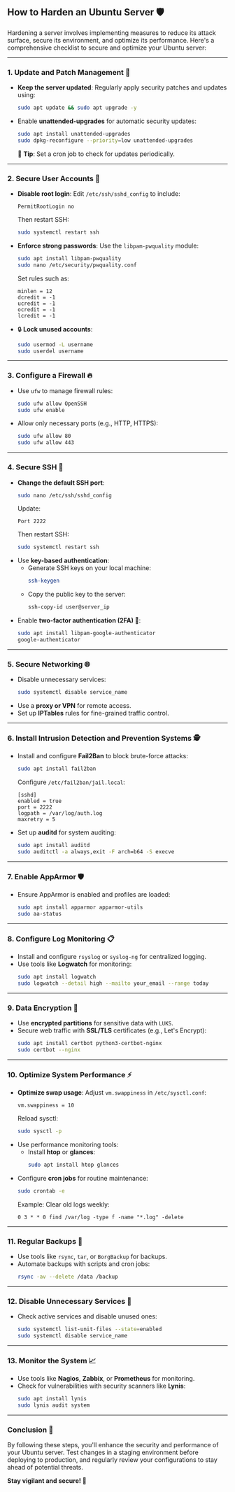 ## **How to Harden an Ubuntu Server 🛡️**

Hardening a server involves implementing measures to reduce its attack surface, secure its environment, and optimize its performance. Here's a comprehensive checklist to secure and optimize your Ubuntu server:

---

### **1. Update and Patch Management 🔄**
- **Keep the server updated**: Regularly apply security patches and updates using:
  ```bash
  sudo apt update && sudo apt upgrade -y
  ```
- Enable **unattended-upgrades** for automatic security updates:
  ```bash
  sudo apt install unattended-upgrades
  sudo dpkg-reconfigure --priority=low unattended-upgrades
  ```
  🔔 **Tip**: Set a cron job to check for updates periodically.

---

### **2. Secure User Accounts 👤**
- **Disable root login**: Edit `/etc/ssh/sshd_config` to include:
  ```
  PermitRootLogin no
  ```
  Then restart SSH:
  ```bash
  sudo systemctl restart ssh
  ```
- **Enforce strong passwords**: Use the `libpam-pwquality` module:
  ```bash
  sudo apt install libpam-pwquality
  sudo nano /etc/security/pwquality.conf
  ```
  Set rules such as:
  ```
  minlen = 12
  dcredit = -1
  ucredit = -1
  ocredit = -1
  lcredit = -1
  ```
- 🔒 **Lock unused accounts**:
  ```bash
  sudo usermod -L username
  sudo userdel username
  ```

---

### **3. Configure a Firewall 🔥**
- Use `ufw` to manage firewall rules:
  ```bash
  sudo ufw allow OpenSSH
  sudo ufw enable
  ```
- Allow only necessary ports (e.g., HTTP, HTTPS):
  ```bash
  sudo ufw allow 80
  sudo ufw allow 443
  ```

---

### **4. Secure SSH 🚪**
- **Change the default SSH port**:
  ```bash
  sudo nano /etc/ssh/sshd_config
  ```
  Update:
  ```
  Port 2222
  ```
  Then restart SSH:
  ```bash
  sudo systemctl restart ssh
  ```
- Use **key-based authentication**:
  - Generate SSH keys on your local machine:
    ```bash
    ssh-keygen
    ```
  - Copy the public key to the server:
    ```bash
    ssh-copy-id user@server_ip
    ```
- Enable **two-factor authentication (2FA) 🔑**:
  ```bash
  sudo apt install libpam-google-authenticator
  google-authenticator
  ```

---

### **5. Secure Networking 🌐**
- Disable unnecessary services:
  ```bash
  sudo systemctl disable service_name
  ```
- Use a **proxy or VPN** for remote access.
- Set up **IPTables** rules for fine-grained traffic control.

---

### **6. Install Intrusion Detection and Prevention Systems 🕵️**
- Install and configure **Fail2Ban** to block brute-force attacks:
  ```bash
  sudo apt install fail2ban
  ```
  Configure `/etc/fail2ban/jail.local`:
  ```
  [sshd]
  enabled = true
  port = 2222
  logpath = /var/log/auth.log
  maxretry = 5
  ```
- Set up **auditd** for system auditing:
  ```bash
  sudo apt install auditd
  sudo auditctl -a always,exit -F arch=b64 -S execve
  ```

---

### **7. Enable AppArmor 🛡️**
- Ensure AppArmor is enabled and profiles are loaded:
  ```bash
  sudo apt install apparmor apparmor-utils
  sudo aa-status
  ```

---

### **8. Configure Log Monitoring 📋**
- Install and configure `rsyslog` or `syslog-ng` for centralized logging.
- Use tools like **Logwatch** for monitoring:
  ```bash
  sudo apt install logwatch
  sudo logwatch --detail high --mailto your_email --range today
  ```

---

### **9. Data Encryption 🔐**
- Use **encrypted partitions** for sensitive data with `LUKS`.
- Secure web traffic with **SSL/TLS** certificates (e.g., Let's Encrypt):
  ```bash
  sudo apt install certbot python3-certbot-nginx
  sudo certbot --nginx
  ```

---

### **10. Optimize System Performance ⚡**
- **Optimize swap usage**: Adjust `vm.swappiness` in `/etc/sysctl.conf`:
  ```
  vm.swappiness = 10
  ```
  Reload sysctl:
  ```bash
  sudo sysctl -p
  ```
- Use performance monitoring tools:
  - Install **htop** or **glances**:
    ```bash
    sudo apt install htop glances
    ```
- Configure **cron jobs** for routine maintenance:
  ```bash
  sudo crontab -e
  ```
  Example: Clear old logs weekly:
  ```
  0 3 * * 0 find /var/log -type f -name "*.log" -delete
  ```

---

### **11. Regular Backups 💾**
- Use tools like `rsync`, `tar`, or `BorgBackup` for backups.
- Automate backups with scripts and cron jobs:
  ```bash
  rsync -av --delete /data /backup
  ```

---

### **12. Disable Unnecessary Services 🚫**
- Check active services and disable unused ones:
  ```bash
  sudo systemctl list-unit-files --state=enabled
  sudo systemctl disable service_name
  ```

---

### **13. Monitor the System 📈**
- Use tools like **Nagios**, **Zabbix**, or **Prometheus** for monitoring.
- Check for vulnerabilities with security scanners like **Lynis**:
  ```bash
  sudo apt install lynis
  sudo lynis audit system
  ```

---

### **Conclusion 🎯**
By following these steps, you'll enhance the security and performance of your Ubuntu server. Test changes in a staging environment before deploying to production, and regularly review your configurations to stay ahead of potential threats. 

**Stay vigilant and secure! 🚀**
